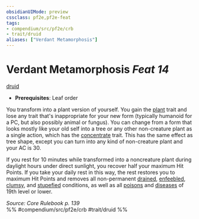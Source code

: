 ```yaml
---
obsidianUIMode: preview
cssclass: pf2e,pf2e-feat
tags:
- compendium/src/pf2e/crb
- trait/druid
aliases: ["Verdant Metamorphosis"]
---
```

# Verdant Metamorphosis  *Feat 14*  
[druid](../../Rules/traits/druid.md)  

- **Prerequisites**: Leaf order

You transform into a plant version of yourself. You gain the [plant](../../Rules/traits/plant.md) trait and lose any trait that's inappropriate for your new form (typically humanoid for a PC, but also possibly animal or fungus). You can change from a form that looks mostly like your old self into a tree or any other non-creature plant as a single action, which has the [concentrate](../../Rules/traits/concentrate.md) trait. This has the same effect as tree shape, except you can turn into any kind of non-creature plant and your AC is 30.

If you rest for 10 minutes while transformed into a noncreature plant during daylight hours under direct sunlight, you recover half your maximum Hit Points. If you take your daily rest in this way, the rest restores you to maximum Hit Points and removes all non-permanent [drained](../../Rules/conditions.md#Drained), [enfeebled](../../Rules/conditions.md#Enfeebled), [clumsy](../../Rules/conditions.md#Clumsy), and [stupefied](../../Rules/conditions.md#Stupefied) conditions, as well as all [poisons](../../Rules/traits/poison.md) and [diseases](../../Rules/traits/disease.md) of 19th level or lower.

*Source: Core Rulebook p. 139*  
%% #compendium/src/pf2e/crb #trait/druid %%